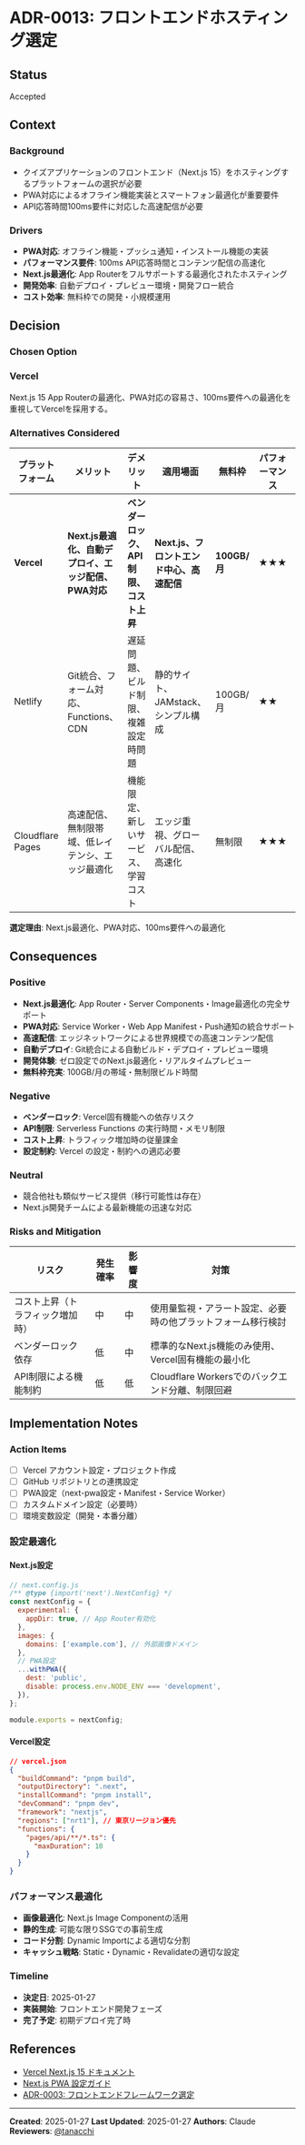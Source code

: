 # ADR-0013: フロントエンドホスティング選定

## Status

Accepted

## Context

### Background

- クイズアプリケーションのフロントエンド（Next.js 15）をホスティングするプラットフォームの選択が必要
- PWA対応によるオフライン機能実装とスマートフォン最適化が重要要件
- API応答時間100ms要件に対応した高速配信が必要

### Drivers

- **PWA対応**: オフライン機能・プッシュ通知・インストール機能の実装
- **パフォーマンス要件**: 100ms API応答時間とコンテンツ配信の高速化
- **Next.js最適化**: App Routerをフルサポートする最適化されたホスティング
- **開発効率**: 自動デプロイ・プレビュー環境・開発フロー統合
- **コスト効率**: 無料枠での開発・小規模運用

## Decision

### Chosen Option

### Vercel

Next.js 15 App Routerの最適化、PWA対応の容易さ、100ms要件への最適化を重視してVercelを採用する。

### Alternatives Considered

| プラットフォーム | メリット | デメリット | 適用場面 | 無料枠 | パフォーマンス | 判定 |
|------------------|----------|------------|----------|--------|---------------|------|
| **Vercel** | **Next.js最適化、自動デプロイ、エッジ配信、PWA対応** | **ベンダーロック、API制限、コスト上昇** | **Next.js、フロントエンド中心、高速配信** | **100GB/月** | **★★★** | **○** |
| Netlify | Git統合、フォーム対応、Functions、CDN | 遅延問題、ビルド制限、複雑設定時問題 | 静的サイト、JAMstack、シンプル構成 | 100GB/月 | ★★ | △ |
| Cloudflare Pages | 高速配信、無制限帯域、低レイテンシ、エッジ最適化 | 機能限定、新しいサービス、学習コスト | エッジ重視、グローバル配信、高速化 | 無制限 | ★★★ | ○ |

**選定理由**: Next.js最適化、PWA対応、100ms要件への最適化

## Consequences

### Positive

- **Next.js最適化**: App Router・Server Components・Image最適化の完全サポート
- **PWA対応**: Service Worker・Web App Manifest・Push通知の統合サポート
- **高速配信**: エッジネットワークによる世界規模での高速コンテンツ配信
- **自動デプロイ**: Git統合による自動ビルド・デプロイ・プレビュー環境
- **開発体験**: ゼロ設定でのNext.js最適化・リアルタイムプレビュー
- **無料枠充実**: 100GB/月の帯域・無制限ビルド時間

### Negative

- **ベンダーロック**: Vercel固有機能への依存リスク
- **API制限**: Serverless Functions の実行時間・メモリ制限
- **コスト上昇**: トラフィック増加時の従量課金
- **設定制約**: Vercel の設定・制約への適応必要

### Neutral

- 競合他社も類似サービス提供（移行可能性は存在）
- Next.js開発チームによる最新機能の迅速な対応

### Risks and Mitigation

| リスク | 発生確率 | 影響度 | 対策 |
|--------|----------|--------|------|
| コスト上昇（トラフィック増加時） | 中 | 中 | 使用量監視・アラート設定、必要時の他プラットフォーム移行検討 |
| ベンダーロック依存 | 低 | 中 | 標準的なNext.js機能のみ使用、Vercel固有機能の最小化 |
| API制限による機能制約 | 低 | 低 | Cloudflare Workersでのバックエンド分離、制限回避 |

## Implementation Notes

### Action Items

- [ ] Vercel アカウント設定・プロジェクト作成
- [ ] GitHub リポジトリとの連携設定
- [ ] PWA設定（next-pwa設定・Manifest・Service Worker）
- [ ] カスタムドメイン設定（必要時）
- [ ] 環境変数設定（開発・本番分離）

### 設定最適化

#### Next.js設定

```javascript
// next.config.js
/** @type {import('next').NextConfig} */
const nextConfig = {
  experimental: {
    appDir: true, // App Router有効化
  },
  images: {
    domains: ['example.com'], // 外部画像ドメイン
  },
  // PWA設定
  ...withPWA({
    dest: 'public',
    disable: process.env.NODE_ENV === 'development',
  }),
};

module.exports = nextConfig;
```

#### Vercel設定

```json
// vercel.json
{
  "buildCommand": "pnpm build",
  "outputDirectory": ".next",
  "installCommand": "pnpm install",
  "devCommand": "pnpm dev",
  "framework": "nextjs",
  "regions": ["nrt1"], // 東京リージョン優先
  "functions": {
    "pages/api/**/*.ts": {
      "maxDuration": 10
    }
  }
}
```

### パフォーマンス最適化

- **画像最適化**: Next.js Image Componentの活用
- **静的生成**: 可能な限りSSGでの事前生成
- **コード分割**: Dynamic Importによる適切な分割
- **キャッシュ戦略**: Static・Dynamic・Revalidateの適切な設定

### Timeline

- **決定日**: 2025-01-27
- **実装開始**: フロントエンド開発フェーズ
- **完了予定**: 初期デプロイ完了時

## References

- [Vercel Next.js 15 ドキュメント](https://vercel.com/docs/frameworks/nextjs)
- [Next.js PWA 設定ガイド](https://nextjs.org/docs/app/building-your-application/configuring/progressive-web-apps)
- [ADR-0003: フロントエンドフレームワーク選定](0003-frontend-framework.md)

---
**Created**: 2025-01-27
**Last Updated**: 2025-01-27
**Authors**: Claude
**Reviewers**: [@tanacchi](https://github.com/tanacchi)
